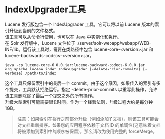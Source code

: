 # IndexUpgrader工具

Lucene 发行版包含一个 IndexUpgrader 工具，它可以将以前 Lucene 版本的索引升级到当前的文件格式。  
该工具可以从命令行使用，也可以在 Java 中实例化和执行。  
在 Solr 发行版中，Lucene 文件位于 ./server/solr-webapp/webapp/WEB-INF/lib。运行该工具时，需要在类路径中包含 lucene-core-&lt;version&gt;.jar 和 lucene-backwards-codecs-&lt;version&gt;.jar。  
```
java -cp lucene-core-6.0.0.jar:lucene-backward-codecs-6.0.0.jar org.apache.lucene.index.IndexUpgrader [-delete-prior-commits] [-verbose] /path/to/index
```

这个工具只保留索引中的最后一个 commit。由于这个原因，如果传入的索引有多个提交，工具默认拒绝运行。指定 -delete-prior-commits 以重写此操作，允许该工具删除除了最后一个提交之外的所有操作。  
升级大型索引可能需要很长时间。作为一个经验法则，升级过程大约是每分钟1GB。  

>注意：如果索引在执行之前部分升级（例如添加了文档），则该工具可能会对文档重新排序。如果您的应用程序依赖于文档 ID 的单调性(这意味着文档将被添加到索引中的顺序被保留)，那么请改为使用完整的 forceMerge。

